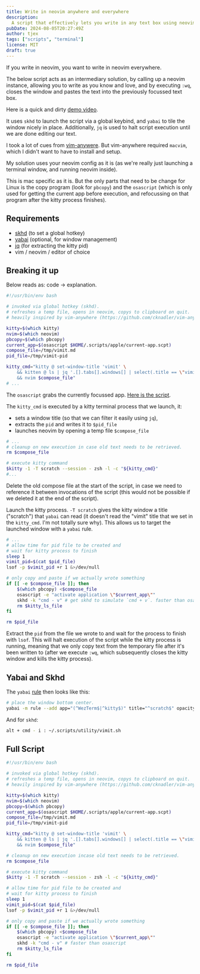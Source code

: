 ```yaml
---
title: Write in neovim anywhere and everywhere
description:
  A script that effectively lets you write in any text box using neovim.
pubDate: 2024-08-05T20:27:49Z
author: tjex
tags: ["scripts", "terminal"]
license: MIT
draft: true
---
```


If you write in neovim, you want to write in neovim everywhere.

The below script acts as an intermediary solution, by calling up a neovim
instance, allowing you to write as you know and love, and by executing `:wq`,
closes the window and pastes the text into the previously focussed text box.

Here is a quick and dirty [demo video](https://youtu.be/u_f2e2YfDrc).

It uses `skhd` to launch the script via a global keybind, and `yabai` to tile
the window nicely in place. Additionally, `jq` is used to halt script execution
until we are done editing our text.

I took a lot of cues from
[vim-anywere](https://github.com/cknadler/vim-anywhere). But vim-anywhere
required `macvim`, which I didn't want to have to install and setup.

My solution uses your neovim config as it is (as we're really just launching
a terminal window, and running neovim inside).

This is mac specific as it is. But the only parts that need to be change for
Linux is the copy program (look for `pbcopy`) and the `osascript` (which is only
used for getting the current app before execution, and refocussing on that
program after the kitty process finishes).

## Requirements

- [skhd](https://github.com/koekeishiya/skhd) (to set a global hotkey)
- [yabai](https://github.com/koekeishiya/yabai) (optional, for window
  management)
- [jq](https://github.com/jqlang/jq) (for extracting the kitty pid)
- vim / neovim / editor of choice

## Breaking it up

Below reads as: code -> explanation.

```bash
#!/usr/bin/env bash

# invoked via global hotkey (skhd).
# refreshes a temp file, opens in neovim, copys to clipboard on quit.
# heavily inspired by vim-anywhere (https://github.com/cknadler/vim-anywhere)

kitty=$(which kitty)
nvim=$(which neovim)
pbcopy=$(which pbcopy)
current_app=$(osascript $HOME/.scripts/apple/current-app.scpt)
compose_file=/tmp/vimit.md
pid_file=/tmp/vimit-pid

kitty_cmd="kitty @ set-window-title 'vimit' \
    && kitten @ ls | jq '.[].tabs[].windows[] | select(.title == \"vimit\") | .pid' > $pid_file \
    && nvim $compose_file"
# ...

```

The `osascript` grabs the currently focussed app.
[Here is the script](https://github.com/cknadler/vim-anywhere/blob/2c9da7181b6f199afb6ab52e841d5461c113b5cd/script/current_app.scpt).

The `kitty_cmd` is executed by a kitty terminal process that we launch, it:

- sets a window title (so that we can filter it easily using `jq`),
- extracts the `pid` and writes it to `$pid_file`
- launches neovim by opening a temp file `$compose_file`

```bash
# ...
# cleanup on new execution in case old text needs to be retrieved.
rm $compose_file

# execute kitty command
$kitty -1 -T scratch --session - zsh -l -c "${kitty_cmd}"
#...

```

Delete the old compose file at the start of the script, in case we need to
reference it between invocations of the script (this would not be possible if we
deleted it at the end of the script).

Launch the kitty process. `-T scratch` gives the kitty window a title
("scratch") that `yabai` can read (it doesn't read the "vimit" title that we set
in the `kitty_cmd`. I'm not totally sure why). This allows us to target the
launched window with a `yabai` rule.

```bash
# ...
# allow time for pid file to be created and
# wait for kitty process to finish
sleep 1
vimit_pid=$(cat $pid_file)
lsof -p $vimit_pid +r 1 &>/dev/null

# only copy and paste if we actually wrote something
if [[ -e $compose_file ]]; then
    $(which pbcopy) <$compose_file
    osascript -e "activate application \"$current_app\""
    skhd -k "cmd - v" # get skhd to simulate `cmd + v`. faster than osascript
    rm $kitty_ls_file
fi

rm $pid_file

```

Extract the `pid` from the file we wrote to and wait for the process to finish
with `lsof`. This will halt execution of the script while the kitty process is
running, meaning that we only copy text from the temporary file after it's been
written to (after we execute `:wq`, which subsequently closes the kitty window
and kills the kitty process).

## Yabai and Skhd

The `yabai` [rule](https://github.com/koekeishiya/yabai/blob/master/doc/yabai.asciidoc#rule) then looks like this:

```bash
# place the window bottom center.
yabai -m rule --add app="(^WezTerm$|^kitty$)" title="^scratch$" opacity=1.0 sticky=on manage=off grid=3:3:1:2:1:1

```

And for `skhd`:

```bash
alt + cmd - i : ~/.scripts/utility/vimit.sh

```

## Full Script

```bash
#!/usr/bin/env bash

# invoked via global hotkey (skhd).
# refreshes a temp file, opens in neovim, copys to clipboard on quit.
# heavily inspired by vim-anywhere (https://github.com/cknadler/vim-anywhere)

kitty=$(which kitty)
nvim=$(which neovim)
pbcopy=$(which pbcopy)
current_app=$(osascript $HOME/.scripts/apple/current-app.scpt)
compose_file=/tmp/vimit.md
pid_file=/tmp/vimit-pid

kitty_cmd="kitty @ set-window-title 'vimit' \
    && kitten @ ls | jq '.[].tabs[].windows[] | select(.title == \"vimit\") | .pid' > $pid_file \
    && nvim $compose_file"

# cleanup on new execution incase old text needs to be retrieved.
rm $compose_file

# execute kitty command
$kitty -1 -T scratch --session - zsh -l -c "${kitty_cmd}"

# allow time for pid file to be created and
# wait for kitty process to finish
sleep 1
vimit_pid=$(cat $pid_file)
lsof -p $vimit_pid +r 1 &>/dev/null

# only copy and paste if we actually wrote something
if [[ -e $compose_file ]]; then
    $(which pbcopy) <$compose_file
    osascript -e "activate application \"$current_app\""
    skhd -k "cmd - v" # faster than osascript
    rm $kitty_ls_file
fi

rm $pid_file


```
